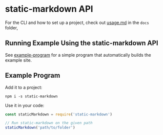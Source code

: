 # static-markdown API

For the CLI and how to set up a project, check out [usage.md](usage.md) in the `docs` folder,

## Running Example Using the static-markdown API

See [example-program](../example-program) for a simple program that automatically builds the example site.

## Example Program

Add it to a project:

```shell
npm i -s static-markdown
```

Use it in your code:

```javascript
const staticMarkdown = require('static-markdown')

// Run static-markdown on the given path
staticMarkdown('path/to/folder')
```
